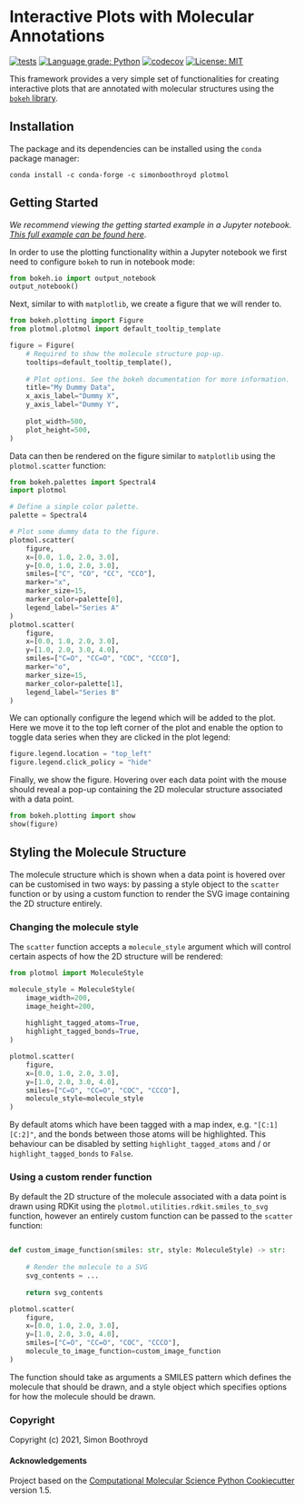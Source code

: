 # Interactive Plots with Molecular Annotations

[![tests](https://github.com/SimonBoothroyd/plotmol/workflows/CI/badge.svg?branch=main)](https://github.com/SimonBoothroyd/plotmol/actions?query=workflow%3ACI)
[![Language grade: Python](https://img.shields.io/lgtm/grade/python/g/SimonBoothroyd/plotmol.svg?logo=lgtm&logoWidth=18)](https://lgtm.com/projects/g/SimonBoothroyd/plotmol/context:python)
[![codecov](https://codecov.io/gh/SimonBoothroyd/plotmol/branch/main/graph/badge.svg?token=Aa8STE8WBZ)](https://codecov.io/gh/SimonBoothroyd/plotmol)
[![License: MIT](https://img.shields.io/badge/License-MIT-yellow.svg)](https://opensource.org/licenses/MIT)

This framework provides a very simple set of functionalities for creating interactive plots that are annotated with 
molecular structures using the [`bokeh` library](https://docs.bokeh.org/en/latest/index.html).

## Installation

The package and its dependencies can be installed using the `conda` package manager:

```shell
conda install -c conda-forge -c simonboothroyd plotmol
```

## Getting Started

*We recommend viewing the getting started example in a Jupyter notebook. [This full example can be found here](
https://github.com/SimonBoothroyd/plotmol/blob/main/examples/scatter-plot.ipynb)*. 

In order to use the plotting functionality within a Jupyter notebook we first need to configure `bokeh` to run in 
notebook mode:

```python
from bokeh.io import output_notebook
output_notebook()
```

Next, similar to with `matplotlib`, we create a figure that we will render to.

```python
from bokeh.plotting import Figure
from plotmol.plotmol import default_tooltip_template

figure = Figure(
    # Required to show the molecule structure pop-up.
    tooltips=default_tooltip_template(),
    
    # Plot options. See the bokeh documentation for more information.
    title="My Dummy Data",
    x_axis_label="Dummy X",
    y_axis_label="Dummy Y",
    
    plot_width=500,
    plot_height=500,
)
```

Data can then be rendered on the figure similar to `matplotlib` using the `plotmol.scatter` function:

```python
from bokeh.palettes import Spectral4
import plotmol

# Define a simple color palette.
palette = Spectral4

# Plot some dummy data to the figure.
plotmol.scatter(
    figure,
    x=[0.0, 1.0, 2.0, 3.0],
    y=[0.0, 1.0, 2.0, 3.0],
    smiles=["C", "CO", "CC", "CCO"],
    marker="x",
    marker_size=15,
    marker_color=palette[0],
    legend_label="Series A"
)
plotmol.scatter(
    figure,
    x=[0.0, 1.0, 2.0, 3.0],
    y=[1.0, 2.0, 3.0, 4.0],
    smiles=["C=O", "CC=O", "COC", "CCCO"],
    marker="o",
    marker_size=15,
    marker_color=palette[1],
    legend_label="Series B"
)
```

We can optionally configure the legend which will be added to the plot. Here we move it to the top left corner
of the plot and enable the option to toggle data series when they are clicked in the plot legend:

```python
figure.legend.location = "top_left"
figure.legend.click_policy = "hide"
```

Finally, we show the figure. Hovering over each data point with the mouse should reveal a pop-up containing the 
2D molecular structure associated with a data point. 

```python
from bokeh.plotting import show
show(figure)
```

## Styling the Molecule Structure

The molecule structure which is shown when a data point is hovered over can be customised in two ways: by passing a
style object to the `scatter` function or by using a custom function to render the SVG image containing the 2D 
structure entirely.

### Changing the molecule style

The `scatter` function accepts a `molecule_style` argument which will control certain aspects of how the 2D
structure will be rendered:

```python
from plotmol import MoleculeStyle

molecule_style = MoleculeStyle(
    image_width=200,
    image_height=200,
    
    highlight_tagged_atoms=True,
    highlight_tagged_bonds=True,
)

plotmol.scatter(
    figure,
    x=[0.0, 1.0, 2.0, 3.0],
    y=[1.0, 2.0, 3.0, 4.0],
    smiles=["C=O", "CC=O", "COC", "CCCO"],
    molecule_style=molecule_style
)
```

By default atoms which have been tagged with a map index, e.g. `"[C:1][C:2]"`, and the bonds between those atoms will
be highlighted. This behaviour can be disabled by setting `highlight_tagged_atoms` and / or `highlight_tagged_bonds`
to `False`.

### Using a custom render function

By default the 2D structure of the molecule associated with a data point is drawn using RDKit using the 
``plotmol.utilities.rdkit.smiles_to_svg`` function, however an entirely custom function can be passed to
the `scatter` function:

```python

def custom_image_function(smiles: str, style: MoleculeStyle) -> str:
    
    # Render the molecule to a SVG
    svg_contents = ...
    
    return svg_contents

plotmol.scatter(
    figure,
    x=[0.0, 1.0, 2.0, 3.0],
    y=[1.0, 2.0, 3.0, 4.0],
    smiles=["C=O", "CC=O", "COC", "CCCO"],
    molecule_to_image_function=custom_image_function
)

```

The function should take as arguments a SMILES pattern which defines the molecule that should be drawn, and a style
object which specifies options for how the molecule should be drawn.

### Copyright

Copyright (c) 2021, Simon Boothroyd

#### Acknowledgements
 
Project based on the 
[Computational Molecular Science Python Cookiecutter](https://github.com/molssi/cookiecutter-cms) version 1.5.
